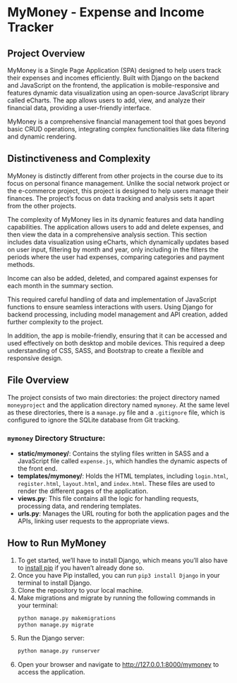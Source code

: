 # MyMoney - Expense and Income Tracker

## Project Overview

MyMoney is a Single Page Application (SPA) designed to help users track their expenses and incomes efficiently. Built with Django on the backend and JavaScript on the frontend, the application is mobile-responsive and features dynamic data visualization using an open-source JavaScript library called eCharts. The app allows users to add, view, and analyze their financial data, providing a user-friendly interface.

MyMoney is a comprehensive financial management tool that goes beyond basic CRUD operations, integrating complex functionalities like data filtering and dynamic rendering.

## Distinctiveness and Complexity

MyMoney is distinctly different from other projects in the course due to its focus on personal finance management. Unlike the social network project or the e-commerce project, this project is designed to help users manage their finances. The project’s focus on data tracking and analysis sets it apart from the other projects.

The complexity of MyMoney lies in its dynamic features and data handling capabilities. The application allows users to add and delete expenses, and then view the data in a comprehensive analysis section. This section includes data visualization using eCharts, which dynamically updates based on user input, filtering by month and year, only including in the filters the periods where the user had expenses, comparing categories and payment methods.

Income can also be added, deleted, and compared against expenses for each month in the summary section.

This required careful handling of data and implementation of JavaScript functions to ensure seamless interactions with users. Using Django for backend processing, including model management and API creation, added further complexity to the project.

In addition, the app is mobile-friendly, ensuring that it can be accessed and used effectively on both desktop and mobile devices. This required a deep understanding of CSS, SASS, and Bootstrap to create a flexible and responsive design.

## File Overview

The project consists of two main directories: the project directory named `moneyproject` and the application directory named `mymoney`. At the same level as these directories, there is a `manage.py` file and a `.gitignore` file, which is configured to ignore the SQLite database from Git tracking.

### `mymoney` Directory Structure:
- **static/mymoney/**: Contains the styling files written in SASS and a JavaScript file called `expense.js`, which handles the dynamic aspects of the front end.
- **templates/mymoney/**: Holds the HTML templates, including `login.html`, `register.html`, `layout.html`, and `index.html`. These files are used to render the different pages of the application.
- **views.py**: This file contains all the logic for handling requests, processing data, and rendering templates.
- **urls.py**: Manages the URL routing for both the application pages and the APIs, linking user requests to the appropriate views.

## How to Run MyMoney

1. To get started, we’ll have to install Django, which means you’ll also have to [install pip](https://pip.pypa.io/en/stable/installation/) if you haven’t already done so.
2. Once you have Pip installed, you can run `pip3 install Django` in your terminal to install Django.
3. Clone the repository to your local machine.
4. Make migrations and migrate by running the following commands in your terminal:
   ```bash
   python manage.py makemigrations
   python manage.py migrate
4. Run the Django server:
   ```bash
   python manage.py runserver
6. Open your browser and navigate to http://127.0.0.1:8000/mymoney to access the application.
